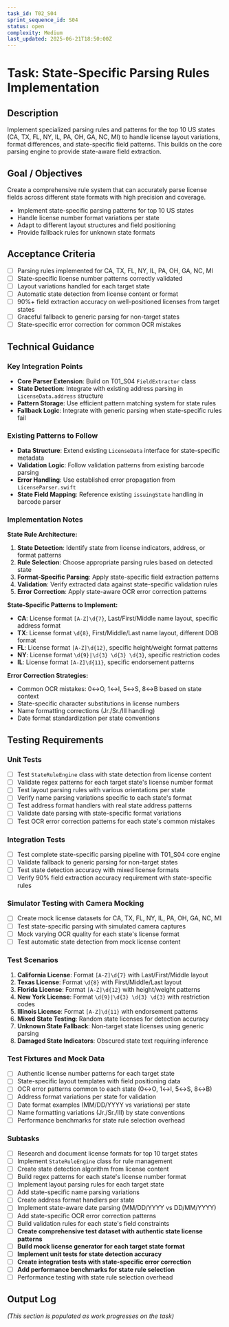 ```yaml
---
task_id: T02_S04
sprint_sequence_id: S04
status: open
complexity: Medium
last_updated: 2025-06-21T18:50:00Z
---
```


# Task: State-Specific Parsing Rules Implementation

## Description
Implement specialized parsing rules and patterns for the top 10 US states (CA, TX, FL, NY, IL, PA, OH, GA, NC, MI) to handle license layout variations, format differences, and state-specific field patterns. This builds on the core parsing engine to provide state-aware field extraction.

## Goal / Objectives
Create a comprehensive rule system that can accurately parse license fields across different state formats with high precision and coverage.
- Implement state-specific parsing patterns for top 10 US states
- Handle license number format variations per state
- Adapt to different layout structures and field positioning
- Provide fallback rules for unknown state formats

## Acceptance Criteria
- [ ] Parsing rules implemented for CA, TX, FL, NY, IL, PA, OH, GA, NC, MI
- [ ] State-specific license number patterns correctly validated
- [ ] Layout variations handled for each target state
- [ ] Automatic state detection from license content or format
- [ ] 90%+ field extraction accuracy on well-positioned licenses from target states
- [ ] Graceful fallback to generic parsing for non-target states
- [ ] State-specific error correction for common OCR mistakes

## Technical Guidance

### Key Integration Points
- **Core Parser Extension**: Build on T01_S04 `FieldExtractor` class
- **State Detection**: Integrate with existing address parsing in `LicenseData.address` structure
- **Pattern Storage**: Use efficient pattern matching system for state rules
- **Fallback Logic**: Integrate with generic parsing when state-specific rules fail

### Existing Patterns to Follow
- **Data Structure**: Extend existing `LicenseData` interface for state-specific metadata
- **Validation Logic**: Follow validation patterns from existing barcode parsing
- **Error Handling**: Use established error propagation from `LicenseParser.swift`
- **State Field Mapping**: Reference existing `issuingState` handling in barcode parser

### Implementation Notes

**State Rule Architecture:**
1. **State Detection**: Identify state from license indicators, address, or format patterns
2. **Rule Selection**: Choose appropriate parsing rules based on detected state
3. **Format-Specific Parsing**: Apply state-specific field extraction patterns
4. **Validation**: Verify extracted data against state-specific validation rules
5. **Error Correction**: Apply state-aware OCR error correction patterns

**State-Specific Patterns to Implement:**
- **CA**: License format `[A-Z]\d{7}`, Last/First/Middle name layout, specific address format
- **TX**: License format `\d{8}`, First/Middle/Last name layout, different DOB format
- **FL**: License format `[A-Z]\d{12}`, specific height/weight format patterns
- **NY**: License format `\d{9}|\d{3} \d{3} \d{3}`, specific restriction codes
- **IL**: License format `[A-Z]\d{11}`, specific endorsement patterns

**Error Correction Strategies:**
- Common OCR mistakes: 0↔O, 1↔I, 5↔S, 8↔B based on state context
- State-specific character substitutions in license numbers
- Name formatting corrections (Jr./Sr./III handling)
- Date format standardization per state conventions

## Testing Requirements

### Unit Tests
- [ ] Test `StateRuleEngine` class with state detection from license content
- [ ] Validate regex patterns for each target state's license number format
- [ ] Test layout parsing rules with various orientations per state
- [ ] Verify name parsing variations specific to each state's format
- [ ] Test address format handlers with real state address patterns
- [ ] Validate date parsing with state-specific format variations
- [ ] Test OCR error correction patterns for each state's common mistakes

### Integration Tests
- [ ] Test complete state-specific parsing pipeline with T01_S04 core engine
- [ ] Validate fallback to generic parsing for non-target states
- [ ] Test state detection accuracy with mixed license formats
- [ ] Verify 90% field extraction accuracy requirement with state-specific rules

### Simulator Testing with Camera Mocking
- [ ] Create mock license datasets for CA, TX, FL, NY, IL, PA, OH, GA, NC, MI
- [ ] Test state-specific parsing with simulated camera captures
- [ ] Mock varying OCR quality for each state's license format
- [ ] Test automatic state detection from mock license content

### Test Scenarios
1. **California License**: Format `[A-Z]\d{7}` with Last/First/Middle layout
2. **Texas License**: Format `\d{8}` with First/Middle/Last layout  
3. **Florida License**: Format `[A-Z]\d{12}` with height/weight patterns
4. **New York License**: Format `\d{9}|\d{3} \d{3} \d{3}` with restriction codes
5. **Illinois License**: Format `[A-Z]\d{11}` with endorsement patterns
6. **Mixed State Testing**: Random state licenses for detection accuracy
7. **Unknown State Fallback**: Non-target state licenses using generic parsing
8. **Damaged State Indicators**: Obscured state text requiring inference

### Test Fixtures and Mock Data
- [ ] Authentic license number patterns for each target state
- [ ] State-specific layout templates with field positioning data
- [ ] OCR error patterns common to each state (0↔O, 1↔I, 5↔S, 8↔B)
- [ ] Address format variations per state for validation
- [ ] Date format examples (MM/DD/YYYY vs variations) per state
- [ ] Name formatting variations (Jr./Sr./III) by state conventions
- [ ] Performance benchmarks for state rule selection overhead

### Subtasks
- [ ] Research and document license formats for top 10 target states
- [ ] Implement `StateRuleEngine` class for rule management
- [ ] Create state detection algorithm from license content
- [ ] Build regex patterns for each state's license number format
- [ ] Implement layout parsing rules for each target state
- [ ] Add state-specific name parsing variations
- [ ] Create address format handlers per state
- [ ] Implement state-aware date parsing (MM/DD/YYYY vs DD/MM/YYYY)
- [ ] Add state-specific OCR error correction patterns
- [ ] Build validation rules for each state's field constraints
- [ ] **Create comprehensive test dataset with authentic state license patterns**
- [ ] **Build mock license generator for each target state format**
- [ ] **Implement unit tests for state detection accuracy**
- [ ] **Create integration tests with state-specific error correction**
- [ ] **Add performance benchmarks for state rule selection**
- [ ] Performance testing with state rule selection overhead

## Output Log
*(This section is populated as work progresses on the task)*